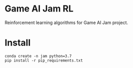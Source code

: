 # Game AI Jam RL
Reinforcement learning algorithms for Game AI Jam project.

# Install

```
conda create -n jam python=3.7
pip install -r pip_requirements.txt
```
